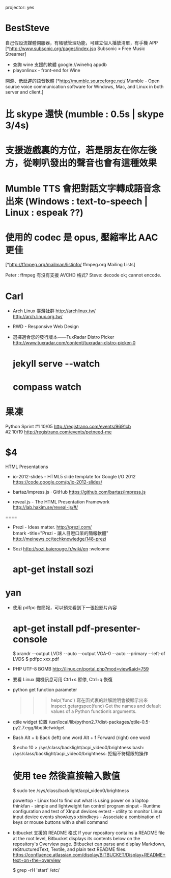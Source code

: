 


projector: yes

# BestSteve

自己假設流媒體伺服器，有帳號管理功能，可建立個人播放清單，有手機 APP
[*<http://www.subsonic.org/pages/index.jsp>   Subsonic » Free Music Streamer]

* 查詢 wine 支援的軟體 google://winehq appdb
* playonlinux - front-end for Wine


開源、低延遲的語音軟體
[*<http://mumble.sourceforge.net/>   Mumble - Open source voice communication software for Windows, Mac, and Linux in both server and client.]
# 比 skype 還快 (mumble : 0.5s | skype 3/4s) 
# 支援遊戲裏的方位，若是朋友在你左後方，從喇叭發出的聲音也會有這種效果
# Mumble TTS 會把對話文字轉成語音念出來 (Windows : text-to-speech | Linux : espeak ??)
# 使用的 codec 是 opus, 壓縮率比 AAC 更佳


[*<http://ffmpeg.org/mailman/listinfo/>   ffmpeg.org Mailing Lists]

Peter : ffmpeg 有沒有支援 AVCHD 格式?
Steve: decode ok; cannot encode.


# Carl

* Arch Linux 臺灣社群
<http://archlinux.tw/>  
<http://arch.linux.org.tw/>  

* RWD - Responsive Web Design

* 選擇適合您的發行版本——TuxRadar Distro Picker
<http://www.tuxradar.com/content/tuxradar-distro-picker-0>  


    # jekyll serve --watch
    # compass watch


# 果凍

Python Sprint
#1 10/05 <http://registrano.com/events/9691cb>  
#2 10/19 <http://registrano.com/events/petneed-me>  

# $4

HTML Presentations 

* io-2012-slides - HTML5 slide template for Google I/O 2012
<https://code.google.com/p/io-2012-slides/>  

* bartaz/impress.js · GitHub
<https://github.com/bartaz/impress.js>  

* reveal.js - The HTML Presentation Framework
<http://lab.hakim.se/reveal-js/#/>  

====

* Prezi - Ideas matter.
<http://prezi.com/>  
bmark -title="Prezi - 讓人目瞪口呆的簡報軟體" <http://meinews.cc/techknowledge/148-prezi>  

* Sozi 
<http://sozi.baierouge.fr/wiki/en>  :welcome


    # apt-get install sozi


# yan


* 使用 pdfpc 做簡報，可以預先看到下一張投影片內容


    # apt-get install pdf-presenter-console
    $ xrandr --output LVDS --auto --output VGA-0 --auto --primary --left-of LVDS
    $ pdfpc xxx.pdf


* PHP UTF-8 BOMB
<http://linux.cn/portal.php?mod=view&aid=759>  

* 要看 Linux 開機訊息可用 Ctrl+s 暫停, Ctrl+q 恢復

* python get function parameter

    >>> help('func')
    寫在函式裏的註解說明會被顯示出來
    >>> inspect.getargspec(func) 
    Get the names and default values of a Python function’s arguments.


* qtile widget 位置
/usr/local/lib/python2.7/dist-packages/qtile-0.5-py2.7.egg/libqtile/widget

* Bash
Alt + b    Back (left) one word
Alt + f    Forward (right) one word


    $ echo 10 > /sys/class/backlight/acpi_video0/brightness
    bash: /sys/class/backlight/acpi_video0/brightness: 拒絕不符權限的操作
    
    # 使用 tee 然後直接輸入數值
    $ sudo tee /sys/class/backlight/acpi_video0/brightness



    powertop - Linux tool to find out what is using power on a laptop
    thinkfan - simple and lightweight fan control program
    xinput - Runtime configuration and test of XInput devices
    evtest - utility to monitor Linux input device events
    showkeys
    xbindkeys - Associate a combination of keys or mouse buttons with a shell command


* bitbucket 支援的 README 格式
If your repository contains a README file at the root level, Bitbucket displays its contents below on the repository's Overview page. Bitbucket can parse and display Markdown, reStructuredText, Textile, and plain text README files. 
<https://confluence.atlassian.com/display/BITBUCKET/Display+README+text+on+the+overview>  


    $ grep -rH 'start' /etc/
